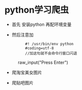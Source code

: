 # python学习爬虫 #

- 首先 安装python 再配环境变量
- 然后注意加

            #! /usr/bin/env python  
            #coding=utf-8 
            //加这句就不会命令行窗口闪退
            raw_input("Press Enter")
           
- 爬淘宝美女图片

- 爬贴吧图片
